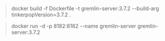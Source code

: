 > docker build -f Dockerfile -t gremlin-server:3.7.2 --build-arg tinkerpopVersion=3.7.2 .

> docker run -d -p 8182:8182 --name gremlin-server gremlin-server:3.7.2

